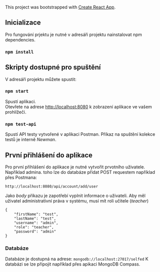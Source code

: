 This project was bootstrapped with [Create React App](https://github.com/facebook/create-react-app).
## Inicializace
Pro fungování prjektu je nutné v adresáři projektu nainstalovat npm dependencies.

### `npm install`


## Skripty dostupné pro spuštění

V adresáři projektu můžete spustit:

### `npm start`

Spustí aplikaci.<br />
Otevřete na adrese [http://localhost:8080](http://localhost:8080) k zobrazení aplikace ve vašem prohlížeči.

### `npm test-api`

Spustí API testy vytvořené v aplikaci Postman. Příkaz na spuštění kolekce testů je interně *Newman*. 


## První přihlášení do aplikace
Pro první přihlášení do aplikace je nutné vytvořit prvotního uživatele. Například admina.
toho lze do databáze přidat POST requestem například přes Postmana: 
```
http://localhost:8080/api/account/add/user
```
Jako *body* příkazu je zapotřebí vyplnit informace o uživateli. Aby měl uživatel administrativní práva v systému, musí mít roli učitele (*teacher*)
```
{
    "firstName": "test",
    "lastName": "test",
    "username": "admin",
    "role": "teacher",
    "password": "admin"
}
```
### Databáze
Databáze je dostupná na adrese: 
`mongodb://localhost:27017/selfed`
K databázi se lze připojit například přes apikaci MongoDB Compass.
